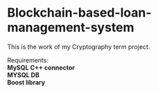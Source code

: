 # Blockchain-based-loan-management-system
This is the work of my Cryptography term project.

Requirements:\
<strong>MySQL C++ connector  \
MYSQL DB\
Boost library

